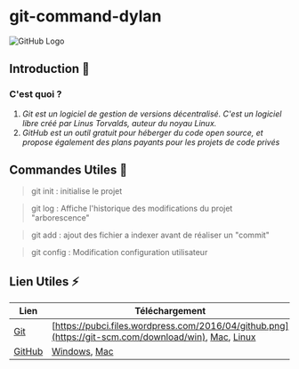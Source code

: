 ﻿# git-command-dylan

![GitHub  Logo](https://pubci.files.wordpress.com/2016/04/github.png)
## Introduction :rocket:

### C'est quoi ?
1. *Git est un logiciel de gestion de versions décentralisé. 
C'est un logiciel libre créé par Linus Torvalds, auteur du noyau Linux.*
2. *GitHub est un outil gratuit pour héberger du code open source, et propose également des plans payants pour les projets de code privés*
## Commandes Utiles :metal:
	
> git init  : initialise le projet 

> git log	: Affiche l'historique des modifications du projet "arborescence"

> git add	: ajout des fichier a indexer avant de réaliser un "commit"

> git config : Modification configuration utilisateur
	
## Lien Utiles :zap:

Lien | Téléchargement
-------- | ---------
[Git](https://git-scm.com/docs) | [https://pubci.files.wordpress.com/2016/04/github.png](https://git-scm.com/download/win), [Mac](https://git-scm.com/download/mac), [Linux](https://git-scm.com/download/linux)
[GitHub](https://github.com/) | [Windows](https://central.github.com/deployments/desktop/desktop/latest/win32), [Mac](https://central.github.com/deployments/desktop/desktop/latest/darwin)



